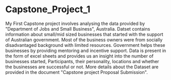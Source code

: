 # Capstone_Project_1
My First Capstone project involves analysing the data provided by "Department of Jobs and Small Business", Australia. Datset contains information about small/mid sized businesses that started with the support of Australian government. Most of the business owners were from socially disadvantaged background with limited resources. Government helps these businesses by providing mentoring and incentive support. Data is present in the form of excel sheets and provides us an insight into the number of businesses started, Participants, their personality, locations and whether the businesses are successful or not. More details about the Dataset are provided in the document "Capstone project Proposal Submission".
